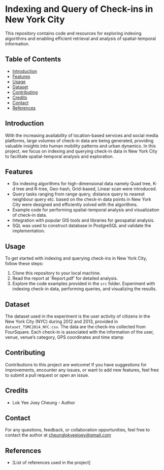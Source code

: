 # Indexing and Query of Check-ins in New York City

This repository contains code and resources for exploring indexing algorithms and enabling efficient retrieval and analysis of spatial-temporal information.

## Table of Contents

- [Introduction](#introduction)
- [Features](#features)
- [Usage](#usage)
- [Dataset](#dataset)
- [Contributing](#contributing)
- [Credits](#credits)
- [Contact](#contact)
- [References](#references)

## Introduction

With the increasing availability of location-based services and social media platforms, large volumes of check-in data are being generated, providing valuable insights into human mobility patterns and urban dynamics. In this project, we focus on indexing and querying check-in data in New York City to facilitate spatial-temporal analysis and exploration.

## Features

- Six indexing algorithms for high-dimensional data namely Quad tree, K- d tree and R-tree, Geo-hash, Grid-based, Linear scan were introduced. 
- Query tasks ranging from range query, distance query to nearest neighbour query etc. based on the check-in data points in New York City were designed and efficiently solved with the algorithms.
- Example code for performing spatial-temporal analysis and visualization of check-in data.
- Integration with popular GIS tools and libraries for geospatial analysis.
- SQL was used to construct database in PostgreSQL and validate the implementation.

## Usage

To get started with indexing and querying check-ins in New York City, follow these steps:

1. Clone this repository to your local machine.
2. Read the report at 'Report.pdf' for detailed analysis. 
3. Explore the code examples provided in the `src` folder. Experiment with indexing check-in data, performing queries, and visualizing the results.

## Dataset

The dataset used in the experiment is the user activity of citizens in the New York City (NYC) during 2012 and 2013, provided in `dataset_TSMC2014_NYC.csv`. The data are the check-ins collected from FourSquare. Each check-in is associated with the information of the user, venue, venue’s category, GPS coordinates and time stamp

## Contributing

Contributions to this project are welcome! If you have suggestions for improvements, encounter any issues, or want to add new features, feel free to submit a pull request or open an issue.

## Credits

- Lok Yee Joey Cheung - Author

## Contact

For any questions, feedback, or collaboration opportunities, feel free to contact the author at cheunglokyeejoey@gmail.com

## References

- [List of references used in the project]


